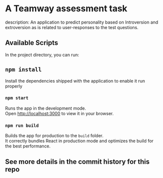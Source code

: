 # A Teamway assessment task

description: An application to predict personality based on Introversion and extroversion as is related to user-responses to the test questions.

## Available Scripts

In the project directory, you can run:

## `npm install`

Install the dependencies shipped with the application to enable it run properly

### `npm start`

Runs the app in the development mode.\
Open [http://localhost:3000](http://localhost:3000) to view it in your browser.

### `npm run build`

Builds the app for production to the `build` folder.\
It correctly bundles React in production mode and optimizes the build for the best performance.

## See more details in the commit history for this repo
